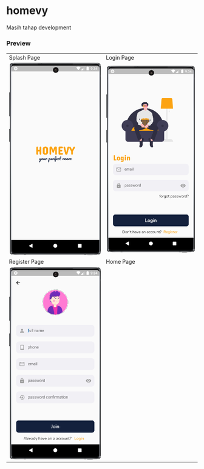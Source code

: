 # homevy

Masih tahap development

### Preview

|                                                       |                                                 |
| ----------------------------------------------------- | ----------------------------------------------- |
| Splash Page                                           | Login Page                                      |
| ![Splash Page](assets/github-prev/splashview.png)     | ![Login Page](assets/github-prev/loginview.png) |
| Register Page                                         | Home Page                                       |
| ![Register Page](assets/github-prev/registerview.png) |                                                 |
